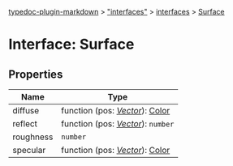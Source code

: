 [typedoc-plugin-markdown](../README.md) > ["interfaces"](../modules/_interfaces_.md) > [interfaces](../modules/_interfaces_.interfaces.md) > [Surface](../interfaces/_interfaces_.interfaces.surface.md)



# Interface: Surface


## Properties

| Name  | Type                
| ------ | ------------------- 
| diffuse | function (pos: *[Vector](../classes/_interfaces_.vector.md)*): [Color](../classes/_interfaces_.color.md)
| reflect | function (pos: *[Vector](../classes/_interfaces_.vector.md)*): `number`
| roughness | `number`
| specular | function (pos: *[Vector](../classes/_interfaces_.vector.md)*): [Color](../classes/_interfaces_.color.md)


